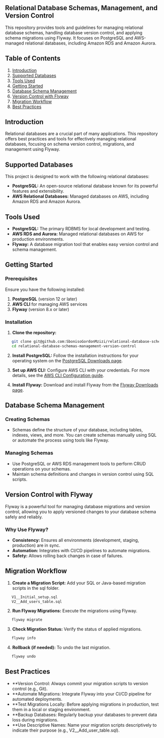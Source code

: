 ## Relational Database Schemas, Management, and Version Control
This repository provides tools and guidelines for managing relational database schemas, handling database version control, and applying schema migrations using Flyway. It focuses on PostgreSQL and AWS-managed relational databases, including Amazon RDS and Amazon Aurora.

## Table of Contents
1. [Introduction](#introduction)
2. [Supported Databases](#supported-databases)
3. [Tools Used](#tools-used)
4. [Getting Started](#getting-started)
5. [Database Schema Management](#database-schema-management)
6. [Version Control with Flyway](#version-control-with-flyway)
7. [Migration Workflow](#migration-workflow)
8. [Best Practices](#migration-workflow)

## Introduction
Relational databases are a crucial part of many applications. This repository offers best practices and tools for effectively managing relational databases, focusing on schema version control, migrations, and management using Flyway.

## Supported Databases
This project is designed to work with the following relational databases:

- **PostgreSQL:** An open-source relational database known for its powerful features and extensibility.
- **AWS Relational Databases:** Managed databases on AWS, including Amazon RDS and Amazon Aurora.

## Tools Used
- **PostgreSQL:** The primary RDBMS for local development and testing.
- **AWS RDS and Aurora:** Managed relational databases on AWS for production environments.
- **Flyway:** A database migration tool that enables easy version control and schema management.

## Getting Started

### Prerequisites
Ensure you have the following installed:

1. **PostgreSQL** (version 12 or later)
2. **AWS CLI** for managing AWS services
3. **Flyway** (version 8.x or later)

### Installation
1. **Clone the repository:**

```bash
   git clone git@github.com:SbonisoGordonMzizi/relational-database-schemas-management-version-control.git
   cd relational-database-schemas-management-version-control
```
2. **Install PostgreSQL:** Follow the installation instructions for your operating system on the [PostgreSQL Downloads page](https://www.postgresql.org/download).

3. **Set up AWS CLI:** Configure AWS CLI with your credentials. For more details, see the [AWS CLI Configuration guide](https://docs.aws.amazon.com/cli/v1/userguide/cli-configure-files.html).

4. **Install Flyway:** Download and install Flyway from the [Flyway Downloads page](https://www.red-gate.com/products/flyway/community/download).

## Database Schema Management
### Creating Schemas
- Schemas define the structure of your database, including tables, indexes, views, and more. You can create schemas manually using SQL or automate the process using tools like Flyway.

### Managing Schemas
- Use PostgreSQL or AWS RDS management tools to perform CRUD operations on your schemas.
- Maintain schema definitions and changes in version control using SQL scripts.

## Version Control with Flyway
 Flyway is a powerful tool for managing database migrations and version control, allowing you to apply versioned changes to your database schema safely and reliably.

### Why Use Flyway?
- **Consistency:** Ensures all environments (development, staging, production) are in sync.
- **Automation:** Integrates with CI/CD pipelines to automate migrations.
- **Safety:** Allows rolling back changes in case of failures.
  
## Migration Workflow
1. **Create a Migration Script:** Add your SQL or Java-based migration scripts in the sql folder.

```bash
   V1__Initial_setup.sql
   V2__Add_users_table.sql
```

2. **Run Flyway Migrations:** Execute the migrations using Flyway.
```bash
   flyway migrate
```

3. **Check Migration Status:** Verify the status of applied migrations.
```bash
   flyway info
```
4. **Rollback (if needed):** To undo the last migration.

```bash
   flyway undo
```

## Best Practices
- **Version Control: Always commit your migration scripts to version control (e.g., Git).
- **Automate Migrations: Integrate Flyway into your CI/CD pipeline for automated deployments.
- **Test Migrations Locally: Before applying migrations in production, test them in a local or staging environment.
- **Backup Databases: Regularly backup your databases to prevent data loss during migrations.
- **Use Descriptive Names: Name your migration scripts descriptively to indicate their purpose (e.g., V2__Add_user_table.sql).
